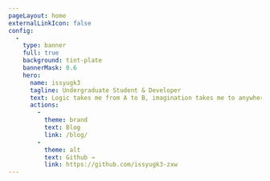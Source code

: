 ```yaml
---
pageLayout: home
externalLinkIcon: false
config:
  -
    type: banner
    full: true
    background: tint-plate
    bannerMask: 0.6
    hero:
      name: issyugk3
      tagline: Undergraduate Student & Developer
      text: Logic takes me from A to B, imagination takes me to anywhere.
      actions:
        -
          theme: brand
          text: Blog
          link: /blog/
        -
          theme: alt
          text: Github →
          link: https://github.com/issyugk3-zxw
---
```

